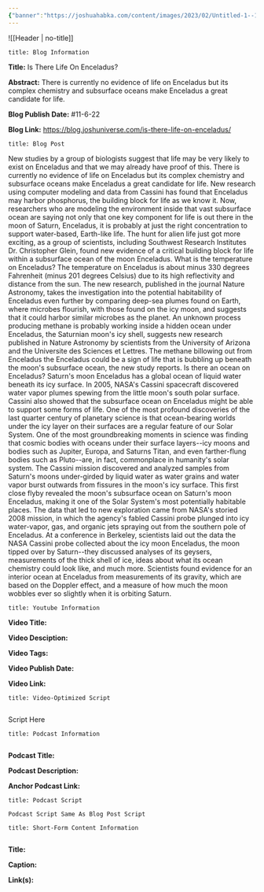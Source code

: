 ```yaml
---
{"banner":"https://joshuahabka.com/content/images/2023/02/Untitled-1--1--2--1-.webp","banner_x":0.5,"dg-publish":true,"permalink":"/blog/is-there-life-on-enceladus/","dgPassFrontmatter":true,"noteIcon":"","created":"","updated":""}
---
```



![[Header \| no-title]]

```ad-info
title: Blog Information
```

**Title:** Is There Life On Enceladus?

**Abstract:** There is currently no evidence of life on Enceladus but its complex chemistry and subsurface oceans make Enceladus a great candidate for life.

**Blog Publish Date:** #11-6-22

**Blog Link:** https://blog.joshuniverse.com/is-there-life-on-enceladus/

```ad-abstract
title: Blog Post
```

New studies by a group of biologists suggest that life may be very likely to exist on Enceladus and that we may already have proof of this. There is currently no evidence of life on Enceladus but its complex chemistry and subsurface oceans make Enceladus a great candidate for life. New research using computer modeling and data from Cassini has found that Enceladus may harbor phosphorus, the building block for life as we know it. Now, researchers who are modeling the environment inside that vast subsurface ocean are saying not only that one key component for life is out there in the moon of Saturn, Enceladus, it is probably at just the right concentration to support water-based, Earth-like life. The hunt for alien life just got more exciting, as a group of scientists, including Southwest Research Institutes Dr. Christopher Glein, found new evidence of a critical building block for life within a subsurface ocean of the moon Enceladus.
What is the temperature on Enceladus?
The temperature on Enceladus is about minus 330 degrees Fahrenheit (minus 201 degrees Celsius) due to its high reflectivity and distance from the sun.
The new research, published in the journal Nature Astronomy, takes the investigation into the potential habitability of Enceladus even further by comparing deep-sea plumes found on Earth, where microbes flourish, with those found on the icy moon, and suggests that it could harbor similar microbes as the planet. An unknown process producing methane is probably working inside a hidden ocean under Enceladus, the Saturnian moon's icy shell, suggests new research published in Nature Astronomy by scientists from the University of Arizona and the Universite des Sciences et Lettres. The methane billowing out from Enceladus the Enceladus could be a sign of life that is bubbling up beneath the moon's subsurface ocean, the new study reports.
Is there an ocean on Enceladus?
Saturn's moon Enceladus has a global ocean of liquid water beneath its icy surface. In 2005, NASA's Cassini spacecraft discovered water vapor plumes spewing from the little moon's south polar surface. Cassini also showed that the subsurface ocean on Enceladus might be able to support some forms of life.
One of the most profound discoveries of the last quarter century of planetary science is that ocean-bearing worlds under the icy layer on their surfaces are a regular feature of our Solar System. One of the most groundbreaking moments in science was finding that cosmic bodies with oceans under their surface layers--icy moons and bodies such as Jupiter, Europa, and Saturns Titan, and even farther-flung bodies such as Pluto--are, in fact, commonplace in humanity's solar system.
The Cassini mission discovered and analyzed samples from Saturn's moons under-girded by liquid water as water grains and water vapor burst outwards from fissures in the moon's icy surface. This first close flyby revealed the moon's subsurface ocean on Saturn's moon Enceladus, making it one of the Solar System's most potentially habitable places. The data that led to new exploration came from NASA's storied 2008 mission, in which the agency's fabled Cassini probe plunged into icy water-vapor, gas, and organic jets spraying out from the southern pole of Enceladus.
At a conference in Berkeley, scientists laid out the data the NASA Cassini probe collected about the icy moon Enceladus, the moon tipped over by Saturn--they discussed analyses of its geysers, measurements of the thick shell of ice, ideas about what its ocean chemistry could look like, and much more. Scientists found evidence for an interior ocean at Enceladus from measurements of its gravity, which are based on the Doppler effect, and a measure of how much the moon wobbles ever so slightly when it is orbiting Saturn.

```ad-info
title: Youtube Information
```

**Video Title:**

**Video Desciption:**

**Video Tags:**

**Video Publish Date:**

**Video Link:**

```ad-abstract
title: Video-Optimized Script


```

Script Here

```ad-info
title: Podcast Information


```

**Podcast Title:**

**Podcast Description:**

**Anchor Podcast Link:**

```ad-info
title: Podcast Script

Podcast Script Same As Blog Post Script

```


```ad-info
title: Short-Form Content Information


```

**Title:**

**Caption:**

**Link(s):**

